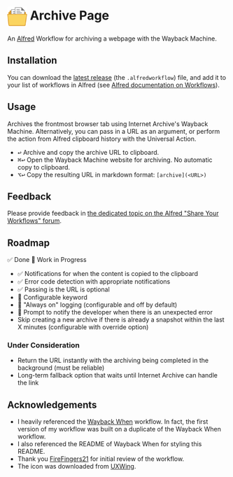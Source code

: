 # <img src="Workflow/icon.png" width="45" align="center" alt="icon"> Archive Page

An [Alfred](https://www.alfredapp.com) Workflow for archiving a webpage with the Wayback Machine.

## Installation

You can download the [latest release](https://github.com/Jython1415/alfred-archive-page/releases) (the `.alfredworkflow`) file, and add it to your list of workflows in Alfred (see [Alfred documentation on Workflows](https://www.alfredapp.com/help/workflows/)).

## Usage

Archives the frontmost browser tab using Internet Archive's Wayback Machine. Alternatively, you can pass in a URL as an argument, or perform the action from Alfred clipboard history with the Universal Action.

- <kbd>↩&#xFE0E;</kbd> Archive and copy the archive URL to clipboard.
- <kbd>⌘</kbd><kbd>↩&#xFE0E;</kbd> Open the Wayback Machine website for archiving. No automatic copy to clipboard.
- <kbd>⌥</kbd><kbd>↩&#xFE0E;</kbd> Copy the resulting URL in markdown format: `[archive](<URL>)`

## Feedback

Please provide feedback in [the dedicated topic on the Alfred "Share Your Workflows" forum](https://www.alfredforum.com/forum/3-share-your-workflows/).

## Roadmap

✅ Done
🚧 Work in Progress

- ✅ Notifications for when the content is copied to the clipboard
- ✅ Error code detection with appropriate notifications
- ✅ Passing is the URL is optional
- 🚧 Configurable keyword
- 🚧 "Always on" logging (configurable and off by default)
- 🚧 Prompt to notify the developer when there is an unexpected error
- Skip creating a new archive if there is already a snapshot within the last X minutes (configurable with override option)

### Under Consideration

- Return the URL instantly with the archiving being completed in the background (must be reliable)
- Long-term fallback option that waits until Internet Archive can handle the link

## Acknowledgements

- I heavily referenced the [Wayback When](https://github.com/alfredapp/wayback-when-workflow) workflow. In fact, the first version of my workflow was built on a duplicate of the Wayback When workflow.
- I also referenced the README of Wayback When for styling this README.
- Thank you [FireFingers21](https://www.alfredforum.com/profile/27846-firefingers21/) for initial review of the workflow.
- The icon was downloaded from [UXWing](https://uxwing.com).
